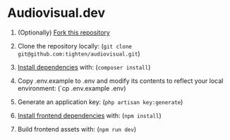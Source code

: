 # Audiovisual.dev
1. (Optionally) [Fork this repository](https://help.github.com/articles/fork-a-repo/)

2. Clone the repository locally: (`git clone git@github.com:tighten/audiovisual.git`)

3. [Install dependencies](https://getcomposer.org/doc/01-basic-usage.md#installing-dependencies) with: (`composer install`)

4. Copy .env.example to .env and modify its contents to reflect your local environment: (`cp .env.example .env)

5. Generate an application key: (`php artisan key:generate`)

6. [Install frontend dependencies](https://docs.npmjs.com/cli/install) with: (`npm install`)

7. Build frontend assets with: (`npm run dev`)
